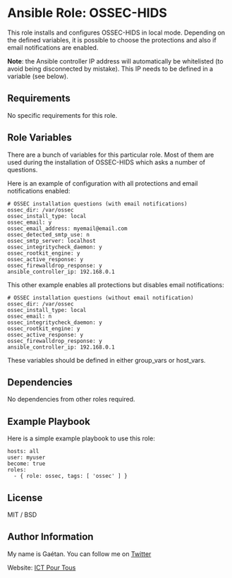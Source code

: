 Ansible Role: OSSEC-HIDS
=========

This role installs and configures OSSEC-HIDS in local mode. Depending on the defined variables, it is possible to choose the protections and also if email notifications are enabled.

**Note**: the Ansible controller IP address will automatically be whitelisted (to avoid being disconnected by mistake). This IP needs to be defined in a variable (see below).

Requirements
------------

No specific requirements for this role.

Role Variables
--------------

There are a bunch of variables for this particular role. Most of them are used during the installation of OSSEC-HIDS which asks a number of questions.

Here is an example of configuration with all protections and email notifications enabled:


```
# OSSEC installation questions (with email notifications)
ossec_dir: /var/ossec
ossec_install_type: local
ossec_email: y
ossec_email_address: myemail@email.com
ossec_detected_smtp_use: n
ossec_smtp_server: localhost
ossec_integritycheck_daemon: y
ossec_rootkit_engine: y
ossec_active_response: y
ossec_firewalldrop_response: y
ansible_controller_ip: 192.168.0.1
```


This other example enables all protections but disables email notifications:


```
# OSSEC installation questions (without email notification)
ossec_dir: /var/ossec
ossec_install_type: local
ossec_email: n
ossec_integritycheck_daemon: y
ossec_rootkit_engine: y
ossec_active_response: y
ossec_firewalldrop_response: y
ansible_controller_ip: 192.168.0.1
```

These variables should be defined in either group_vars or host_vars.

Dependencies
------------

No dependencies from other roles required.

Example Playbook
----------------

Here is a simple example playbook to use this role:

```
hosts: all
user: myuser
become: true
roles:
  - { role: ossec, tags: [ 'ossec' ] }
```

License
-------

MIT / BSD

Author Information
------------------

My name is Gaétan. You can follow me on [Twitter](https://twitter.com/gaetanict)

Website: [ICT Pour Tous](https://www.ictpourtous.com)
